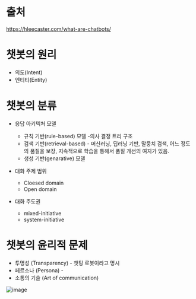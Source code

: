 # 출처
https://hleecaster.com/what-are-chatbots/

# 챗봇의 원리
- 의도(Intent)
- 엔티티(Entity)

# 챗봇의 분류
- 응답 아키텍처 모델
    - 규칙 기반(rule-based) 모델 -의사 결정 트리 구조
    - 검색 기반(retrieval-based) - 머신러닝, 딥러닝 기반, 말뭉치 검색, 어느 정도의 품질을 보장, 지속적으로 학습을 통해서 품질 개선의 여지가 있음.
    - 생성 기반(genarative) 모델


- 대화 주제 범위
    - Cloesed domain
    - Open domain


- 대화 주도권
    - mixed-initiative
    - system-initiative

# 챗봇의 윤리적 문제
- 투명성 (Transparency) - 챗팅 로봇이라고 명시
- 페르소나 (Persona) - 
- 소통의 기술 (Art of communication)

![image](https://user-images.githubusercontent.com/102650331/174252227-5222af23-aec6-4c80-9a92-3876cb0b86e9.png)

